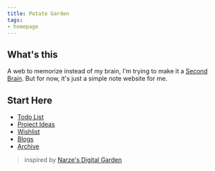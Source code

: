 ```yaml
---
title: Potato Garden
tags:
- homepage
---
```

## What's this
A web to memorize instead of my brain, I'm trying to make it a [Second Brain](https://garden.narze.live/Second-Brain/). But for now, it's just a simple note website for me.

## Start Here
- [Todo List](Todos.md)
- [Project Ideas](ideas)
- [Wishlist](Wishlist.md)
- [Blogs](blogs)
- [Archive](archive)

> inspired by [Narze's Digital Garden](https://garden.narze.live)
